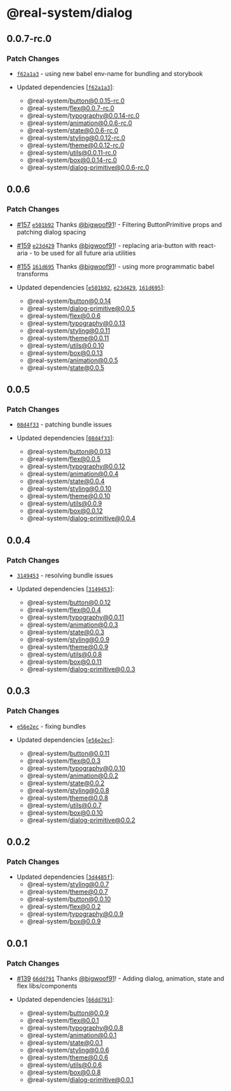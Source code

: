 # @real-system/dialog

## 0.0.7-rc.0

### Patch Changes

- [`f62a1a3`](https://github.com/bigwoof91/real-system/commit/f62a1a3c8c119393e723bc168015f176617eaa0a) - using new babel env-name for bundling and storybook

- Updated dependencies [[`f62a1a3`](https://github.com/bigwoof91/real-system/commit/f62a1a3c8c119393e723bc168015f176617eaa0a)]:
  - @real-system/button@0.0.15-rc.0
  - @real-system/flex@0.0.7-rc.0
  - @real-system/typography@0.0.14-rc.0
  - @real-system/animation@0.0.6-rc.0
  - @real-system/state@0.0.6-rc.0
  - @real-system/styling@0.0.12-rc.0
  - @real-system/theme@0.0.12-rc.0
  - @real-system/utils@0.0.11-rc.0
  - @real-system/box@0.0.14-rc.0
  - @real-system/dialog-primitive@0.0.6-rc.0

## 0.0.6

### Patch Changes

- [#157](https://github.com/bigwoof91/real-system/pull/157) [`e501b92`](https://github.com/bigwoof91/real-system/commit/e501b92725c4a662947167ae69c2870bc638faca) Thanks [@bigwoof91](https://github.com/bigwoof91)! - Filtering ButtonPrimitive props and patching dialog spacing

* [#159](https://github.com/bigwoof91/real-system/pull/159) [`e23d429`](https://github.com/bigwoof91/real-system/commit/e23d4298614a0e1d05e7983f3d803a5409d6d653) Thanks [@bigwoof91](https://github.com/bigwoof91)! - replacing aria-button with react-aria - to be used for all future aria utilities

- [#155](https://github.com/bigwoof91/real-system/pull/155) [`161d695`](https://github.com/bigwoof91/real-system/commit/161d6959a501caf33b01a970cbd09286b34588dd) Thanks [@bigwoof91](https://github.com/bigwoof91)! - using more programmatic babel transforms

- Updated dependencies [[`e501b92`](https://github.com/bigwoof91/real-system/commit/e501b92725c4a662947167ae69c2870bc638faca), [`e23d429`](https://github.com/bigwoof91/real-system/commit/e23d4298614a0e1d05e7983f3d803a5409d6d653), [`161d695`](https://github.com/bigwoof91/real-system/commit/161d6959a501caf33b01a970cbd09286b34588dd)]:
  - @real-system/button@0.0.14
  - @real-system/dialog-primitive@0.0.5
  - @real-system/flex@0.0.6
  - @real-system/typography@0.0.13
  - @real-system/styling@0.0.11
  - @real-system/theme@0.0.11
  - @real-system/utils@0.0.10
  - @real-system/box@0.0.13
  - @real-system/animation@0.0.5
  - @real-system/state@0.0.5

## 0.0.5

### Patch Changes

- [`08d4f33`](https://github.com/bigwoof91/real-system/commit/08d4f33a6c53f0df4a7b0e9842513f4f4e41e3fb) - patching bundle issues

- Updated dependencies [[`08d4f33`](https://github.com/bigwoof91/real-system/commit/08d4f33a6c53f0df4a7b0e9842513f4f4e41e3fb)]:
  - @real-system/button@0.0.13
  - @real-system/flex@0.0.5
  - @real-system/typography@0.0.12
  - @real-system/animation@0.0.4
  - @real-system/state@0.0.4
  - @real-system/styling@0.0.10
  - @real-system/theme@0.0.10
  - @real-system/utils@0.0.9
  - @real-system/box@0.0.12
  - @real-system/dialog-primitive@0.0.4

## 0.0.4

### Patch Changes

- [`3149453`](https://github.com/bigwoof91/real-system/commit/3149453e0b8313c88636c71c9e0184edd5020332) - resolving bundle issues

- Updated dependencies [[`3149453`](https://github.com/bigwoof91/real-system/commit/3149453e0b8313c88636c71c9e0184edd5020332)]:
  - @real-system/button@0.0.12
  - @real-system/flex@0.0.4
  - @real-system/typography@0.0.11
  - @real-system/animation@0.0.3
  - @real-system/state@0.0.3
  - @real-system/styling@0.0.9
  - @real-system/theme@0.0.9
  - @real-system/utils@0.0.8
  - @real-system/box@0.0.11
  - @real-system/dialog-primitive@0.0.3

## 0.0.3

### Patch Changes

- [`e56e2ec`](https://github.com/bigwoof91/real-system/commit/e56e2ec0307eaee20d92269f7281c86a2c4d4ad5) - fixing bundles

- Updated dependencies [[`e56e2ec`](https://github.com/bigwoof91/real-system/commit/e56e2ec0307eaee20d92269f7281c86a2c4d4ad5)]:
  - @real-system/button@0.0.11
  - @real-system/flex@0.0.3
  - @real-system/typography@0.0.10
  - @real-system/animation@0.0.2
  - @real-system/state@0.0.2
  - @real-system/styling@0.0.8
  - @real-system/theme@0.0.8
  - @real-system/utils@0.0.7
  - @real-system/box@0.0.10
  - @real-system/dialog-primitive@0.0.2

## 0.0.2

### Patch Changes

- Updated dependencies [[`3d4485f`](https://github.com/bigwoof91/real-system/commit/3d4485fb9bcdb66f7c7e9f9b733973711f6157e6)]:
  - @real-system/styling@0.0.7
  - @real-system/theme@0.0.7
  - @real-system/button@0.0.10
  - @real-system/flex@0.0.2
  - @real-system/typography@0.0.9
  - @real-system/box@0.0.9

## 0.0.1

### Patch Changes

- [#139](https://github.com/bigwoof91/real-system/pull/139) [`66dd791`](https://github.com/bigwoof91/real-system/commit/66dd7915011e43a29d71fc7e44aa10e2590a8524) Thanks [@bigwoof91](https://github.com/bigwoof91)! - Adding dialog, animation, state and flex libs/components

- Updated dependencies [[`66dd791`](https://github.com/bigwoof91/real-system/commit/66dd7915011e43a29d71fc7e44aa10e2590a8524)]:
  - @real-system/button@0.0.9
  - @real-system/flex@0.0.1
  - @real-system/typography@0.0.8
  - @real-system/animation@0.0.1
  - @real-system/state@0.0.1
  - @real-system/styling@0.0.6
  - @real-system/theme@0.0.6
  - @real-system/utils@0.0.6
  - @real-system/box@0.0.8
  - @real-system/dialog-primitive@0.0.1
